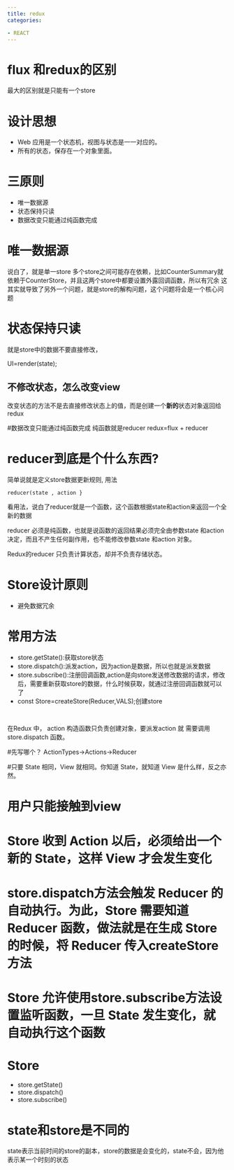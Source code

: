 ```yaml
---
title: redux
categories: 

- REACT
---
```


# flux 和redux的区别
最大的区别就是只能有一个store

# 设计思想
- Web 应用是一个状态机，视图与状态是一一对应的。
- 所有的状态，保存在一个对象里面。

# 三原则
- 唯一数据源
- 状态保持只读
- 数据改变只能通过纯函数完成

# 唯一数据源
说白了，就是单一store
多个store之间可能存在依赖，比如CounterSummary就依赖于CounterStore，并且这两个store中都要设置外露回调函数，所以有冗余
这其实就导致了另外一个问题，就是store的解构问题，这个问题将会是一个核心问题

# 状态保持只读
就是store中的数据不要直接修改，

UI=render(state);
## 不修改状态，怎么改变view
改变状态的方法不是去直接修改状态上的值，而是创建一个**新的**状态对象返回给redux


#数据改变只能通过纯函数完成
纯函数就是reducer
redux=flux + reducer

# reducer到底是个什么东西?
简单说就是定义store数据更新规则,
用法
```
reducer(state , action }
```
看用法，说白了reducer就是一个函数，这个函数根据state和action来返回一个全新的数据


reducer 必须是纯函数，也就是说函数的返回结果必须完全由参数state 和action 决定，而且不产生任何副作用，也不能修改参数state 和action 对象。

Redux的reducer 只负责计算状态，却并不负责存储状态。




# Store设计原则
- 避免数据冗余



# 常用方法
- store.getState():获取store状态
- store.dispatch():派发action，因为action是数据，所以也就是派发数据
- store.subscribe():注册回调函数,action是向store发送修改数据的请求，修改后，需要重新获取store的数据，什么时候获取，就通过注册回调函数就可以了
- const Store=createStore(Reducer,VALS);创建store




```


```


在Redux 中， action 构造函数只负责创建对象，要派发action 就
需要调用store.dispatch 函数。


#先写哪个？
ActionTypes->Actions->Reducer


#只要 State 相同，View 就相同。你知道 State，就知道 View 是什么样，反之亦然。


# 用户只能接触到view
# Store 收到 Action 以后，必须给出一个新的 State，这样 View 才会发生变化

# store.dispatch方法会触发 Reducer 的自动执行。为此，Store 需要知道 Reducer 函数，做法就是在生成 Store 的时候，将 Reducer 传入createStore方法

# Store 允许使用store.subscribe方法设置监听函数，一旦 State 发生变化，就自动执行这个函数

# Store 
- store.getState()
- store.dispatch()
- store.subscribe()

# state和store是不同的
state表示当前时间的store的副本，store的数据是会变化的，state不会，因为他表示某一个时刻的状态